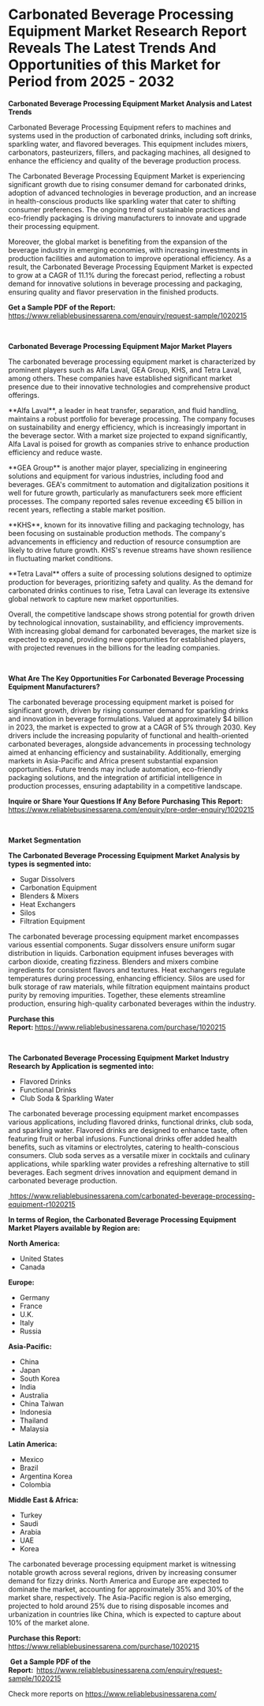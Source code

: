 <p><h1>Carbonated Beverage Processing Equipment Market Research Report Reveals The Latest Trends And Opportunities of this Market for Period from 2025 - 2032</h1></p><p><strong>Carbonated Beverage Processing Equipment Market Analysis and Latest Trends</strong></p>
<p><p>Carbonated Beverage Processing Equipment refers to machines and systems used in the production of carbonated drinks, including soft drinks, sparkling water, and flavored beverages. This equipment includes mixers, carbonators, pasteurizers, fillers, and packaging machines, all designed to enhance the efficiency and quality of the beverage production process.</p><p>The Carbonated Beverage Processing Equipment Market is experiencing significant growth due to rising consumer demand for carbonated drinks, adoption of advanced technologies in beverage production, and an increase in health-conscious products like sparkling water that cater to shifting consumer preferences. The ongoing trend of sustainable practices and eco-friendly packaging is driving manufacturers to innovate and upgrade their processing equipment.</p><p>Moreover, the global market is benefiting from the expansion of the beverage industry in emerging economies, with increasing investments in production facilities and automation to improve operational efficiency. As a result, the Carbonated Beverage Processing Equipment Market is expected to grow at a CAGR of 11.1% during the forecast period, reflecting a robust demand for innovative solutions in beverage processing and packaging, ensuring quality and flavor preservation in the finished products.</p></p>
<p><strong>Get a Sample PDF of the Report:&nbsp;</strong> <a href="https://www.reliablebusinessarena.com/enquiry/request-sample/1020215?utm_campaign=2631&utm_medium=2&utm_source=Github&utm_content=ia&utm_term=11042025&utm_id=carbonated-beverage-processing-equipment">https://www.reliablebusinessarena.com/enquiry/request-sample/1020215</a></p>
<p>&nbsp;</p>
<p><strong>Carbonated Beverage Processing Equipment Major Market Players</strong></p>
<p><p>The carbonated beverage processing equipment market is characterized by prominent players such as Alfa Laval, GEA Group, KHS, and Tetra Laval, among others. These companies have established significant market presence due to their innovative technologies and comprehensive product offerings.</p><p>**Alfa Laval**, a leader in heat transfer, separation, and fluid handling, maintains a robust portfolio for beverage processing. The company focuses on sustainability and energy efficiency, which is increasingly important in the beverage sector. With a market size projected to expand significantly, Alfa Laval is poised for growth as companies strive to enhance production efficiency and reduce waste.</p><p>**GEA Group** is another major player, specializing in engineering solutions and equipment for various industries, including food and beverages. GEA's commitment to automation and digitalization positions it well for future growth, particularly as manufacturers seek more efficient processes. The company reported sales revenue exceeding €5 billion in recent years, reflecting a stable market position.</p><p>**KHS**, known for its innovative filling and packaging technology, has been focusing on sustainable production methods. The company's advancements in efficiency and reduction of resource consumption are likely to drive future growth. KHS's revenue streams have shown resilience in fluctuating market conditions.</p><p>**Tetra Laval** offers a suite of processing solutions designed to optimize production for beverages, prioritizing safety and quality. As the demand for carbonated drinks continues to rise, Tetra Laval can leverage its extensive global network to capture new market opportunities.</p><p>Overall, the competitive landscape shows strong potential for growth driven by technological innovation, sustainability, and efficiency improvements. With increasing global demand for carbonated beverages, the market size is expected to expand, providing new opportunities for established players, with projected revenues in the billions for the leading companies.</p></p>
<p>&nbsp;</p>
<p><strong>What Are The Key Opportunities For Carbonated Beverage Processing Equipment Manufacturers?</strong></p>
<p><p>The carbonated beverage processing equipment market is poised for significant growth, driven by rising consumer demand for sparkling drinks and innovation in beverage formulations. Valued at approximately $4 billion in 2023, the market is expected to grow at a CAGR of 5% through 2030. Key drivers include the increasing popularity of functional and health-oriented carbonated beverages, alongside advancements in processing technology aimed at enhancing efficiency and sustainability. Additionally, emerging markets in Asia-Pacific and Africa present substantial expansion opportunities. Future trends may include automation, eco-friendly packaging solutions, and the integration of artificial intelligence in production processes, ensuring adaptability in a competitive landscape.</p></p>
<p><strong>Inquire or Share Your Questions If Any Before Purchasing This Report:</strong> <a href="https://www.reliablebusinessarena.com/enquiry/pre-order-enquiry/1020215?utm_campaign=2631&utm_medium=2&utm_source=Github&utm_content=ia&utm_term=11042025&utm_id=carbonated-beverage-processing-equipment">https://www.reliablebusinessarena.com/enquiry/pre-order-enquiry/1020215</a></p>
<p>&nbsp;</p>
<p><strong>Market Segmentation</strong></p>
<p><strong>The Carbonated Beverage Processing Equipment Market Analysis by types is segmented into:</strong></p>
<p><ul><li>Sugar Dissolvers</li><li>Carbonation Equipment</li><li>Blenders & Mixers</li><li>Heat Exchangers</li><li>Silos</li><li>Filtration Equipment</li></ul></p>
<p><p>The carbonated beverage processing equipment market encompasses various essential components. Sugar dissolvers ensure uniform sugar distribution in liquids. Carbonation equipment infuses beverages with carbon dioxide, creating fizziness. Blenders and mixers combine ingredients for consistent flavors and textures. Heat exchangers regulate temperatures during processing, enhancing efficiency. Silos are used for bulk storage of raw materials, while filtration equipment maintains product purity by removing impurities. Together, these elements streamline production, ensuring high-quality carbonated beverages within the industry.</p></p>
<p><strong>Purchase this Report:&nbsp;</strong><a href="https://www.reliablebusinessarena.com/purchase/1020215?utm_campaign=2631&utm_medium=2&utm_source=Github&utm_content=ia&utm_term=11042025&utm_id=carbonated-beverage-processing-equipment">https://www.reliablebusinessarena.com/purchase/1020215</a></p>
<p>&nbsp;</p>
<p><strong>The Carbonated Beverage Processing Equipment Market Industry Research by Application is segmented into:</strong></p>
<p><ul><li>Flavored Drinks</li><li>Functional Drinks</li><li>Club Soda & Sparkling Water</li></ul></p>
<p><p>The carbonated beverage processing equipment market encompasses various applications, including flavored drinks, functional drinks, club soda, and sparkling water. Flavored drinks are designed to enhance taste, often featuring fruit or herbal infusions. Functional drinks offer added health benefits, such as vitamins or electrolytes, catering to health-conscious consumers. Club soda serves as a versatile mixer in cocktails and culinary applications, while sparkling water provides a refreshing alternative to still beverages. Each segment drives innovation and equipment demand in carbonated beverage production.</p></p>
<p><a href="https://www.reliablebusinessarena.com/carbonated-beverage-processing-equipment-r1020215?utm_campaign=2631&utm_medium=2&utm_source=Github&utm_content=ia&utm_term=11042025&utm_id=carbonated-beverage-processing-equipment">&nbsp;https://www.reliablebusinessarena.com/carbonated-beverage-processing-equipment-r1020215</a></p>
<p><strong>In terms of Region, the Carbonated Beverage Processing Equipment Market Players available by Region are:</strong></p>
<p>
    <p> <strong> North America: </strong>
        <ul>
            <li>United States</li>
            <li>Canada</li>
        </ul>
        </p> 
    <p> <strong> Europe: </strong>
        <ul>
            <li>Germany</li>
            <li>France</li>
            <li>U.K.</li>
            <li>Italy</li>
            <li>Russia</li>
        </ul>
        </p> 
    <p> <strong> Asia-Pacific: </strong>
        <ul>
            <li>China</li>
            <li>Japan</li>
            <li>South Korea</li>
            <li>India</li>
            <li>Australia</li>
            <li>China Taiwan</li>
            <li>Indonesia</li>
            <li>Thailand</li>
            <li>Malaysia</li>
        </ul>
        </p> 
    <p> <strong> Latin America: </strong>
        <ul>
            <li>Mexico</li>
            <li>Brazil</li>
            <li>Argentina Korea</li>
            <li>Colombia</li>
        </ul>
        </p> 
    <p> <strong> Middle East & Africa: </strong>
        <ul>
            <li>Turkey</li>
            <li>Saudi</li>
            <li>Arabia</li>
            <li>UAE</li>
            <li>Korea</li>
        </ul>
    </p>
    </p>
<p><p>The carbonated beverage processing equipment market is witnessing notable growth across several regions, driven by increasing consumer demand for fizzy drinks. North America and Europe are expected to dominate the market, accounting for approximately 35% and 30% of the market share, respectively. The Asia-Pacific region is also emerging, projected to hold around 25% due to rising disposable incomes and urbanization in countries like China, which is expected to capture about 10% of the market alone.</p></p>
<p><strong>Purchase this Report: </strong><a href="https://www.reliablebusinessarena.com/purchase/1020215?utm_campaign=2631&utm_medium=2&utm_source=Github&utm_content=ia&utm_term=11042025&utm_id=carbonated-beverage-processing-equipment">https://www.reliablebusinessarena.com/purchase/1020215</a></p>
<p>&nbsp;<strong>Get a Sample PDF of the Report:&nbsp;&nbsp;</strong><a href="https://www.reliablebusinessarena.com/enquiry/request-sample/1020215?utm_campaign=2631&utm_medium=2&utm_source=Github&utm_content=ia&utm_term=11042025&utm_id=carbonated-beverage-processing-equipment">https://www.reliablebusinessarena.com/enquiry/request-sample/1020215</a></p>
<p><strong></strong></p>
<p>Check more reports on <a href="https://www.reliablebusinessarena.com/?utm_campaign=2631&utm_medium=2&utm_source=Github&utm_content=ia&utm_term=11042025&utm_id=carbonated-beverage-processing-equipment">https://www.reliablebusinessarena.com/</a></p>